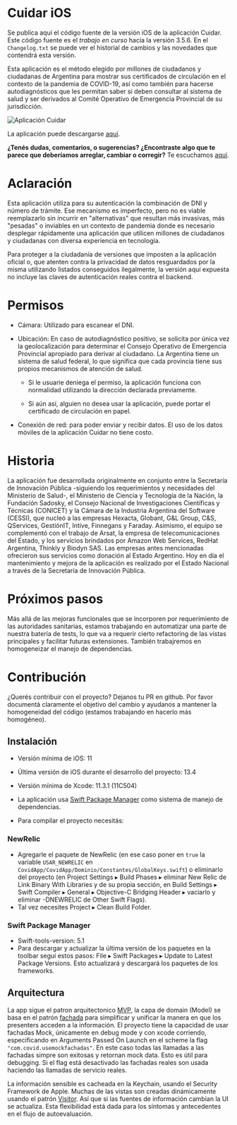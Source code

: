 # Cuidar iOS

Se publica aquí el código fuente de la versión iOS de la aplicación Cuidar. Este código fuente es el *trabajo en curso* hacia la versión 3.5.6. En el `Changelog.txt` se puede ver el historial de cambios y las novedades que contendrá esta versión.

Esta aplicación es el método elegido por millones de ciudadanos y ciudadanas de Argentina para mostrar sus certificados de circulación en el contexto de la pandemia de COVID-19, así como también para hacerse autodiagnósticos que les permitan saber si deben consultar al sistema de salud y ser derivados al Comité Operativo de Emergencia Provincial de su jurisdicción.

![Aplicación Cuidar](/CovidApp/CovidApp/Assets.xcassets/AppIcon.appiconset/Icon-180.png)

La aplicación puede descargarse [aquí](https://www.argentina.gob.ar/aplicaciones/coronavirus).

**¿Tenés dudas, comentarios, o sugerencias? ¿Encontraste algo que te parece que deberíamos arreglar, cambiar o corregir?** Te escuchamos [aquí](https://www.argentina.gob.ar/aplicaciones/coronavirus/contanos-sobre-la-app-cuidar-covid-19).

# Aclaración

Esta aplicación utiliza para su autenticación la combinación de DNI y número de trámite. Ese mecanismo es imperfecto, pero no es viable reemplazarlo sin incurrir en "alternativas" que resultan más invasivas, más "pesadas" o inviables en un contexto de pandemia donde es necesario desplegar rápidamente una aplicación que utilicen millones de ciudadanos y ciudadanas con diversa experiencia en tecnología.

Para proteger a la ciudadanía de versiones que imposten a la aplicación oficial o, que atenten contra la privacidad de datos resguardados por la misma utilizando listados conseguidos ilegalmente, la versión aquí expuesta no incluye las claves de autenticación reales contra el backend.

# Permisos

* Cámara: Utilizado para escanear el DNI.

* Ubicación: En caso de autodiagnóstico positivo, se solicita por única vez la geolocalización para determinar el Consejo Operativo de Emergencia Provincial apropiado para derivar al ciudadano. La Argentina tiene un sistema de salud federal, lo que significa que cada provincia tiene sus propios mecanismos de atención de salud.

    * Si le usuarie deniega el permiso, la aplicación funciona con normalidad utilizando la dirección declarada previamente.

    * Si aún así, alguien no desea usar la aplicación, puede portar el certificado de circulación en papel.

* Conexión de red: para poder enviar y recibir datos. El uso de los datos móviles de la aplicación Cuidar no tiene costo.

# Historia

La aplicación fue desarrollada originalmente en conjunto entre la Secretaría de Innovación Pública -siguiendo los requerimientos y necesidades del Ministerio de Salud-, el Ministerio de Ciencia y Tecnología de la Nación, la Fundación Sadosky, el Consejo Nacional de Investigaciones Científicas y Técnicas (CONICET) y la Cámara de la Industria Argentina del Software (CESSI), que nucleó a las empresas Hexacta, Globant, G&L Group, C&S, QServices, GestiónIT, Intive, Finnegans y Faraday. Asimismo, el equipo se complementó con el trabajo de Arsat, la empresa de telecomunicaciones del Estado, y los servicios brindados por Amazon Web Services, RedHat Argentina, Thinkly y Biodyn SAS. Las empresas antes mencionadas ofrecieron sus servicios como donación al Estado Argentino. Hoy en día el mantenimiento y mejora de la aplicación es realizado por el Estado Nacional a través de la Secretaría de Innovación Pública.

# Próximos pasos

Más allá de las mejoras funcionales que se incorporen por requerimiento de las autoridades sanitarias, estamos trabajando en automatizar una parte de nuestra batería de tests, lo que va a requerir cierto refactoring de las vistas principales y facilitar futuras extensiones. También trabajremos en homogeneizar el manejo de dependencias.

# Contribución

¿Querés contribuir con el proyecto? Dejanos tu PR en github. Por favor documentá claramente el objetivo del cambio y ayudanos a mantener la homogeneidad del código (estamos trabajando en hacerlo más homogéneo).

## Instalación

* Versión mínima de iOS: 11
* Última versión de iOS durante el desarrollo del proyecto: 13.4
* Versión mínima de Xcode: 11.3.1 (11C504)
* La aplicación usa [Swift Package Manager](https://swift.org/package-manager/) como sistema de manejo de dependencias.

* Para compilar el proyecto necesitás:

### NewRelic 

* Agregarle el paquete de NewRelic (en ese caso poner en `true` la variable `USAR_NEWRELIC` en `CovidApp/CovidApp/Dominio/Constantes/GlobalKeys.swift`) o eliminarlo del proyecto (en Project Settings ▸ Build Phases ▸ eliminar New Relic de Link Binary With Libraries y de su propia sección, en Build Settings ▸ Swift Compiler ▸ General ▸ Objective-C Bridging Header ▸ vaciarlo y eliminar -DNEWRELIC de Other Swift Flags).
* Tal vez necesites Project ▸ Clean Build Folder.

### Swift Package Manager
* Swift-tools-version: 5.1
* Para descargar y actualizar la última versión de los paquetes en la toolbar seguí estos pasos:
File ▸ Swift Packages ▸ Update to Latest Package Versions. Esto actualizará y descargará los paquetes de los frameworks.

## Arquitectura

La app sigue el patron arquitectonico [MVP](https://en.wikipedia.org/wiki/Model–view–presenter), la capa de domain (Model) se basa en el patrón [fachada](https://en.wikipedia.org/wiki/Facade_pattern) para simplificar y unificar la manera en que los presenters acceden a la información. El proyecto tiene la capacidad de usar fachadas Mock, únicamente en debug mode y con xcode corriendo, especificando en Arguments Passed On Launch en el scheme la flag  `"com.covid.usemockfachadas"`. En este caso todas las llamadas a las fachadas simpre son exitosas y retornan mock data. Esto es útil para debugging. Si el flag está desactivado las fachadas reales son usada haciendo las llamadas de servicio reales.

La información sensible es cacheada en la Keychain, usando el Security Framework de Apple. Muchas de las vistas son creadas dinámicamente usando el patrón [Visitor](https://en.wikipedia.org/wiki/Visitor_pattern). Así que si las fuentes de información cambian la UI se actualiza. Esta flexibilidad está dada para los síntomas y antecedentes en el flujo de autoevaluación.
